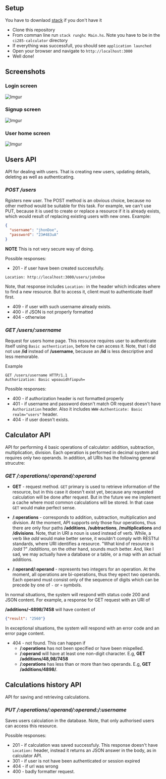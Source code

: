 
## Setup

You have to downlaod [stack](https://docs.haskellstack.org/en/stable/README/) if you don't have it
 - Clone this repository
 - From comman line run `stack runghc Main.hs`. Note you have to be in the `ci285-calculator` directory
 - If everything was successfull, you should see `application launched`
 - Open your browser and navigate to `http://localhost:3000`
 - Well done!



## Screenshots

### Login screen
![Imgur](http://i.imgur.com/GGRxSI0.png)

### Signup screen
![Imgur](http://i.imgur.com/q5PiNUL.png)

### User home screen
![Imgur](http://i.imgur.com/xBTUDVH.png)


## Users API

API for dealing with users. That is creating new users, updating details, deleting as well as authenticating.

### _POST /users_

Rgisters new user. The POST method is an obvious choice, because no other method would be suitable for this task. For example, we can't use PUT, because it is used to create or replace a resource if it is already exists, which would result of replacing existing users with new ones.
Example:

```json
{
  "username": "jhonDoe",
  "password": "23#483uA"
}
```
**NOTE** This is not very secure way of doing.

Possible responses:

- 201 - if user have been created successfully.

`Location: http://localhost:3000/users/johnDoe`

Note, that response includes `Location:` in the header which indicates where to find a new resource. But to access it, client must to authenticate itself first.

- 409 - if user with such username already exists.
- 400 - if JSON is not properly formatted
- 404 - otherwise

### _GET /users/:username_

Request for users home page. This resource requires user to authenticate itself using `Basic authentication`, before he can access it. Note, that I did not use **/id** instead of **/username**, because an **/id** is less descriptive and less memorable.

Example 

```
GET /users/username HTTP/1.1
Authorization: Basic wpoauidhfiopuh=
```

Possible responses:

- 400 - if authorization header is not formatted properly
- 401 - if username and password doesn't match OR request doesn't have `Authorization` header. Also it includes `WWW-Authenticate: Basic realm="users"` header.
- 404 - if user doesn't exists.

## Calculator API

API for performing 4 basic operations of calculator: addition, subtraction, multiplication, division. Each operation is performed 
in decimal system and requires only two operands. In addition, all URIs has the following general strucutre:

### _GET /:operations/:operand/:operand_

- **GET** - request method. `GET` primary is used to retrieve information of the resource, but in this case it doesn't exist yet, because any requested calculation will be done after request. But in the future we me implement a cache where most common calculations will be stored. In that case `GET` would make perfect sense.

- **/:operations** - corresponds to addition, subtraction, multiplication and division. At the moment, API supports only those four operations, thus there are only four paths **/additions**, **/subtractions**, **/multiplications** and **/divisions**. Note, that in URI a noun is used instead of verb. While, a verb like _add_ would make better sense, it wouldn't comply with RESTful standards, where URI identifies a resource. "What kind of resource is _/add_ ?" _/additions_, on the other hand, sounds much better. And, like I sad, we may actually have a database or a table, or a map with an actual additions.

- **/:operand/:operand** - represents two integers for an operation. At the moment, all operations are bi-operations, thus they epect two operands. Each operand must consist only of the sequence of digits which can be precede by one of `-` or `+` symbols. 

In normal situations, the system will respond with status code 200 and JSON content. For example, 
a response for GET request with an URI of

**/additions/-4898/7458** will have content of

  ```json
  {"result": "2560"}
  ```
In exceptional situations, the system will respond with an error code and an error page content.

- 404 - not found. This can happen if 
  - **/:operations** has not been specified or have been mispelled. 
  - **/:operand** will have at least one non-digit character. E.g, **GET /additions/48,98/7458** 
  - **/:operations** has less than or more than two operands. E.g, **GET /additions/4898/**.
  

## Calculations history API

API for saving and retrieving calculations.

### _PUT /:operations/:operand/:operand:/:username_

Saves users calculation in the database. Note, that only authorised users can access this resource.

Possible responses:

- 201 - if calculation was saved successfuly. This response doesn't have `Location:` header, instead it returns an JSON answer in the body, as in calculator API.
- 301 - if user is not have been authenticated or session expired
- 404 - if url was wrong
- 400 - badly formatter request.
